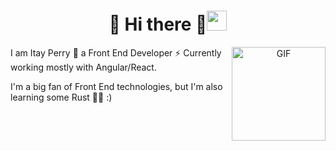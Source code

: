 
 
<h1 align="center">🦄 Hi there 💬<img
src="https://raw.githubusercontent.com/blackcater/blackcater/main/images/Hi.gif" height="32" />
</h1>

<p align="center">
 <img align="right" alt="GIF" src="https://media.giphy.com/media/l46CbZ7KWEhN1oci4/giphy.gif" width="150" />
</p>

I am Itay Perry 🌱 a Front End Developer ⚡ Currently working mostly with Angular/React.

I'm a big fan of Front End technologies, but I'm also learning some Rust 🔭🦀 :)







<!--
**itayperry/itayperry** is a ✨ _special_ ✨ repository because its `README.md` (this file) appears on your GitHub profile.


Here are some ideas to get you started:

- 🔭 I’m currently working on ...
- 🌱 I’m currently learning ...
- 👯 I’m looking to collaborate on ...
- 🤔 I’m looking for help with ...
- 💬 Ask me about ...
- 📫 How to reach me: ...
- 😄 Pronouns: ...
- ⚡ Fun fact: ...
-->
